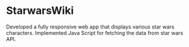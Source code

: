 # StarwarsWiki
Developed a fully responsive web app that displays various star wars characters.  Implemented Java Script for fetching the data from star wars API.
